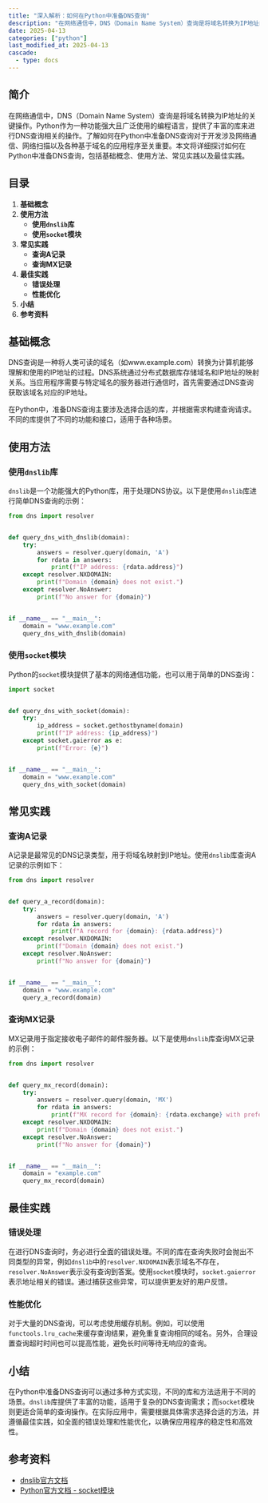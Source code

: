 ```yaml
---
title: "深入解析：如何在Python中准备DNS查询"
description: "在网络通信中，DNS（Domain Name System）查询是将域名转换为IP地址的关键操作。Python作为一种功能强大且广泛使用的编程语言，提供了丰富的库来进行DNS查询相关的操作。了解如何在Python中准备DNS查询对于开发涉及网络通信、网络扫描以及各种基于域名的应用程序至关重要。本文将详细探讨如何在Python中准备DNS查询，包括基础概念、使用方法、常见实践以及最佳实践。"
date: 2025-04-13
categories: ["python"]
last_modified_at: 2025-04-13
cascade:
  - type: docs
---
```



## 简介
在网络通信中，DNS（Domain Name System）查询是将域名转换为IP地址的关键操作。Python作为一种功能强大且广泛使用的编程语言，提供了丰富的库来进行DNS查询相关的操作。了解如何在Python中准备DNS查询对于开发涉及网络通信、网络扫描以及各种基于域名的应用程序至关重要。本文将详细探讨如何在Python中准备DNS查询，包括基础概念、使用方法、常见实践以及最佳实践。

<!-- more -->
## 目录
1. **基础概念**
2. **使用方法**
    - **使用`dnslib`库**
    - **使用`socket`模块**
3. **常见实践**
    - **查询A记录**
    - **查询MX记录**
4. **最佳实践**
    - **错误处理**
    - **性能优化**
5. **小结**
6. **参考资料**

## 基础概念
DNS查询是一种将人类可读的域名（如www.example.com）转换为计算机能够理解和使用的IP地址的过程。DNS系统通过分布式数据库存储域名和IP地址的映射关系。当应用程序需要与特定域名的服务器进行通信时，首先需要通过DNS查询获取该域名对应的IP地址。

在Python中，准备DNS查询主要涉及选择合适的库，并根据需求构建查询请求。不同的库提供了不同的功能和接口，适用于各种场景。

## 使用方法
### 使用`dnslib`库
`dnslib`是一个功能强大的Python库，用于处理DNS协议。以下是使用`dnslib`库进行简单DNS查询的示例：

```python
from dns import resolver


def query_dns_with_dnslib(domain):
    try:
        answers = resolver.query(domain, 'A')
        for rdata in answers:
            print(f"IP address: {rdata.address}")
    except resolver.NXDOMAIN:
        print(f"Domain {domain} does not exist.")
    except resolver.NoAnswer:
        print(f"No answer for {domain}")


if __name__ == "__main__":
    domain = "www.example.com"
    query_dns_with_dnslib(domain)
```

### 使用`socket`模块
Python的`socket`模块提供了基本的网络通信功能，也可以用于简单的DNS查询：

```python
import socket


def query_dns_with_socket(domain):
    try:
        ip_address = socket.gethostbyname(domain)
        print(f"IP address: {ip_address}")
    except socket.gaierror as e:
        print(f"Error: {e}")


if __name__ == "__main__":
    domain = "www.example.com"
    query_dns_with_socket(domain)
```

## 常见实践
### 查询A记录
A记录是最常见的DNS记录类型，用于将域名映射到IP地址。使用`dnslib`库查询A记录的示例如下：

```python
from dns import resolver


def query_a_record(domain):
    try:
        answers = resolver.query(domain, 'A')
        for rdata in answers:
            print(f"A record for {domain}: {rdata.address}")
    except resolver.NXDOMAIN:
        print(f"Domain {domain} does not exist.")
    except resolver.NoAnswer:
        print(f"No answer for {domain}")


if __name__ == "__main__":
    domain = "www.example.com"
    query_a_record(domain)
```

### 查询MX记录
MX记录用于指定接收电子邮件的邮件服务器。以下是使用`dnslib`库查询MX记录的示例：

```python
from dns import resolver


def query_mx_record(domain):
    try:
        answers = resolver.query(domain, 'MX')
        for rdata in answers:
            print(f"MX record for {domain}: {rdata.exchange} with preference {rdata.preference}")
    except resolver.NXDOMAIN:
        print(f"Domain {domain} does not exist.")
    except resolver.NoAnswer:
        print(f"No answer for {domain}")


if __name__ == "__main__":
    domain = "example.com"
    query_mx_record(domain)
```

## 最佳实践
### 错误处理
在进行DNS查询时，务必进行全面的错误处理。不同的库在查询失败时会抛出不同类型的异常，例如`dnslib`中的`resolver.NXDOMAIN`表示域名不存在，`resolver.NoAnswer`表示没有查询到答案。使用`socket`模块时，`socket.gaierror`表示地址相关的错误。通过捕获这些异常，可以提供更友好的用户反馈。

### 性能优化
对于大量的DNS查询，可以考虑使用缓存机制。例如，可以使用`functools.lru_cache`来缓存查询结果，避免重复查询相同的域名。另外，合理设置查询超时时间也可以提高性能，避免长时间等待无响应的查询。

## 小结
在Python中准备DNS查询可以通过多种方式实现，不同的库和方法适用于不同的场景。`dnslib`库提供了丰富的功能，适用于复杂的DNS查询需求；而`socket`模块则更适合简单的查询操作。在实际应用中，需要根据具体需求选择合适的方法，并遵循最佳实践，如全面的错误处理和性能优化，以确保应用程序的稳定性和高效性。

## 参考资料
- [dnslib官方文档](https://www.dnslib.org/)
- [Python官方文档 - socket模块](https://docs.python.org/3/library/socket.html)